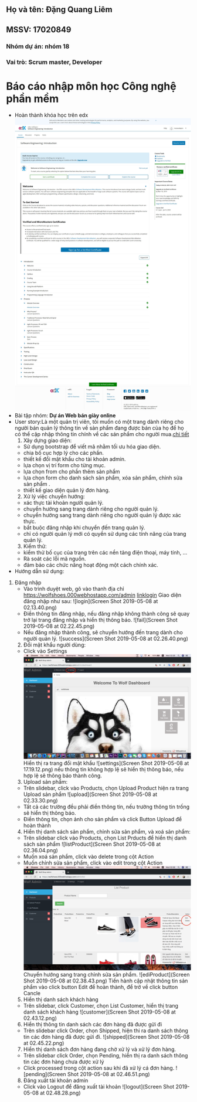 ## Họ và tên: Đặng Quang Liêm
## MSSV: 17020849
### Nhóm dự án: nhóm 18
### Vai trò: Scrum master, Developer

# Báo cáo nhập môn học Công nghệ phần mềm

* Hoàn thành khóa học trên edx ![](SoftEng1x.jpg)
* Bài tập nhóm: **Dự án Web bán giày online**
* User story:Là một quản trị viên, tôi muốn có một trang dành riêng cho người bán quản lý thông tin về sản phẩm đang được bán của họ để họ có thể cập nhập thông tin chính về các sán phẩm cho người mua.[chi tiết](https://github.com/KhacNgoc/INT2208-7-2019/issues/9)
  1. Xây dựng giao diện:
    - Sử dụng bootstrap để viết mã nhằm tối ưu hóa giao diện.
    - chia bố cục hợp lý cho các phần.
    - thiết kế đổi mật khẩu cho tài khoản admin.
    - lựa chọn vị trí form cho từng mục.
    - lựa chọn from cho phần thêm sản phẩm
    - lựa chọn form cho danh sách sản phẩm, xóa sản phẩm, chỉnh sửa sản phẩm .
    - thiết kế giao diện quản lý đơn hàng.
  2. Xử lý việc chuyển hướng:
    - xác thực tài khoản người quản lý.
    - chuyển hướng sang trang dành riêng cho người quản lý.
    - chuyển hướng sang trang dành riêng cho người quản lý được xác thực.
    - bắt buộc đăng nhập khi chuyển đến trang quản lý.
    - chỉ có người quản lý mới có quyền sử dụng các tính năng của trang quản lý.
  3. Kiểm thử:
    - kiểm thử bố cục của trang trên các nền tảng điện thoại, máy tính, ...
    - Rà soát các lỗi mã nguồn.
    - đảm bảo các chức năng hoạt động một cách chính xác.
 * Hướng dẫn sử dụng:
 1. Đăng nhập 
    - Vào trình duyệt web, gõ vào thanh địa chỉ https://wolfshoes.000webhostapp.com/admin
    [linklogin](https://wolfshoes.000webhostapp.com/admin)
    Giao diện đăng nhập như sau: ![login](Screen Shot 2019-05-08 at 02.13.40.png)
    - Điền thông tin đăng nhập, nếu đăng nhập không thành công sẽ quay trở lại trang đăng nhập và hiển thị thông báo.
    ![fail](Screen Shot 2019-05-08 at 02.22.45.png)
    - Nếu đăng nhập thành công, sẽ chuyển hướng đến trang dành cho người quản lý.
    ![success](Screen Shot 2019-05-08 at 02.26.40.png)
    2. Đổi mật khẩu người dùng:
    - Click vào Settings ![settings](x1.png)
    Hiển thị ra trang đổi mật khẩu
    ![settings](Screen Shot 2019-05-08 at 17.19.12.png)
    nếu thông tin không hợp lệ sẽ hiển thị thông báo, nếu hợp lệ sẽ thông báo thành công.
    3. Upload sản phẩm:
    - Trên slidebar, click vào Products, chọn Upload Product hiện ra trang Upload sản phẩm
    ![upload](Screen Shot 2019-05-08 at 02.33.30.png)
    - Tất cả các trường đều phải điền thông tin, nếu trường thông tin trống sẽ hiển thị thông báo.
    - Điền thông tin, chọn ảnh cho sản phẩm và click Button Upload để hoàn thành
    4. Hiển thị danh sách sản phẩm, chỉnh sửa sản phẩm, và xoá sản phẩm:
    - Trên slidebar click vào Products, chọn List Prducts để hiển thị danh sách sản phẩm
    ![listProduct](Screen Shot 2019-05-08 at 02.36.04.png)
    - Muốn xoá sản phẩm, click vào delete trong cột Action
    - Muốn chỉnh sửa sản phẩm, click vào edit trong cột Action
    ![edit](edit.png)
    Chuyển hướng sang trang chỉnh sửa sản phẩm.
    ![ediProduct](Screen Shot 2019-05-08 at 02.38.43.png)
    Tiến hành cập nhật thông tin sản phẩm vào click button Edit để hoàn thành, để trở về click button Cancle
    5. Hiển thị danh sách khách hàng
    - Trên slidebar, click Customer, chọn List Customer, hiển thị trang danh sách khách hàng
    ![customer](Screen Shot 2019-05-08 at 02.43.12.png)
    6. Hiển thị thông tin danh sách các đơn hàng đã được gửi đi
    - Trên slidebar click Order, chọn Shipped, hiện thi ra danh sách thông tin các đơn hàng đã được gửi đi.
    ![shipped](Screen Shot 2019-05-08 at 02.45.22.png)
    7. Hiển thị danh sách đơn hàng đang chờ xử lý và xử lý đơn hàng.
    - Trên slidebar click Order, chọn Pending, hiển thị ra danh sách thông tin  các đơn hàng chưa được xử lý
    - Click processed trong cột action sau khi đã xử lý cá đơn hàng.
    ![pending](Screen Shot 2019-05-08 at 02.46.51.png)
    8. Đăng xuất tài khoản admin
    - Click vào Logout để đăng xuất tài khoản
    ![logout](Screen Shot 2019-05-08 at 02.48.28.png)
    
    

